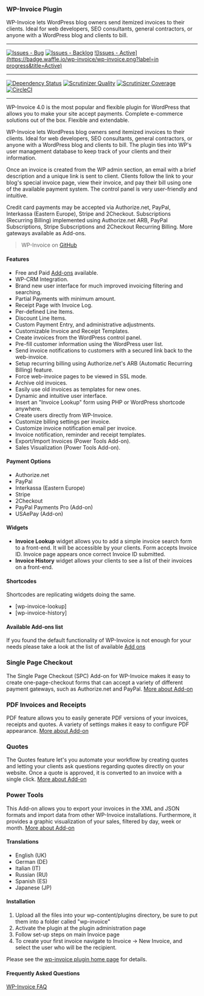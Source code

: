 ### WP-Invoice Plugin

WP-Invoice lets WordPress blog owners send itemized invoices to their clients. Ideal for web developers, SEO consultants, general contractors, or anyone with a WordPress blog and clients to bill.

***
[![Issues - Bug](https://badge.waffle.io/wp-invoice/wp-invoice.png?label=bug&title=Bugs)](http://waffle.io/wp-invoice/wp-invoice)
[![Issues - Backlog](https://badge.waffle.io/wp-invoice/wp-invoice.png?label=backlog&title=Backlog)](http://waffle.io/wp-invoice/wp-invoice/)
[![Issues - Active](https://badge.waffle.io/wp-invoice/wp-invoice.png?label=in progress&title=Active)](http://waffle.io/wp-invoice/wp-invoice/)
***
[![Dependency Status](https://gemnasium.com/wp-invoice/wp-invoice.svg)](https://gemnasium.com/wp-invoice/wp-invoice)
[![Scrutinizer Quality](http://img.shields.io/scrutinizer/g/wp-invoice/wp-invoice.svg)](https://scrutinizer-ci.com/g/wp-invoice/wp-invoice)
[![Scrutinizer Coverage](http://img.shields.io/scrutinizer/coverage/g/wp-invoice/wp-invoice.svg)](https://scrutinizer-ci.com/g/wp-invoice/wp-invoice)
[![CircleCI](https://circleci.com/gh/wp-invoice/wp-invoice.png?circle-token=178695563ddbe439a85b54eb64399cd54ac69b96)](https://circleci.com/gh/wp-invoice/wp-invoice)
***

WP-Invoice 4.0 is the most popular and flexible plugin for WordPress that allows you to make your site accept payments. Complete e-commerce solutions out of the box. Flexible and extendable.

WP-Invoice lets WordPress blog owners send itemized invoices to their clients. Ideal for web developers, SEO consultants, general contractors, or anyone with a WordPress blog and clients to bill. The plugin ties into WP's user management database to keep track of your clients and their information.

Once an invoice is created from the WP admin section, an email with a brief description and a unique link is sent to client. Clients follow the link to your blog's special invoice page, view their invoice, and pay their bill using one of the available payment system. The control panel is very user-friendly and intuitive.

Credit card payments may be accepted via Authorize.net, PayPal, Interkassa (Eastern Europe), Stripe and 2Checkout. Subscriptions (Recurring Billing) implemented using Authorize.net ARB, PayPal Subscriptions, Stripe Subscriptions and 2Checkout Recurring Billing. More gateways available as Add-ons.

> WP-Invoice on [GitHub](https://github.com/wp-invoice/wp-invoice)

#### Features

* Free and Paid [Add-ons](https://www.usabilitydynamics.com/products#category-wp-invoice) available.
* WP-CRM Integration.
* Brand new user interface for much improved invoicing filtering and searching.
* Partial Payments with minimum amount.
* Receipt Page with Invoice Log.
* Per-defined Line Items.
* Discount Line Items.
* Custom Payment Entry, and administrative adjustments.
* Customizable Invoice and Receipt Templates.
* Create invoices from the WordPress control panel.
* Pre-fill customer information using the WordPress user list.
* Send invoice notifications to customers with a secured link back to the web-invoice.
* Setup recurring billing using Authorize.net's ARB (Automatic Recurring Billing) feature.
* Force web-invoice pages to be viewed in SSL mode.
* Archive old invoices.
* Easily use old invoices as templates for new ones.
* Dynamic and intuitive user interface.
* Insert an "Invoice Lookup" form using PHP or WordPress shortcode anywhere.
* Create users directly from WP-Invoice.
* Customize billing settings per invoice.
* Customize invoice notification email per invoice.
* Invoice notification, reminder and receipt templates.
* Export/Import Invoices (Power Tools Add-on).
* Sales Visualization (Power Tools Add-on).

#### Payment Options

* Authorize.net
* PayPal
* Interkassa (Eastern Europe)
* Stripe
* 2Checkout
* PayPal Payments Pro (Add-on)
* USAePay (Add-on)

#### Widgets

* **Invoice Lookup** widget allows you to add a simple invoice search form to a front-end. It will be accessible by your clients. Form accepts Invoice ID. Invoice page appears once correct Invoice ID submitted.
* **Invoice History** widget allows your clients to see a list of their invoices on a front-end.

#### Shortcodes

Shortcodes are replicating widgets doing the same.

* [wp-invoice-lookup]
* [wp-invoice-history]

#### Available Add-ons list
If you found the default functionality of WP-Invoice is not enough for your needs please take a look at the list of available [Add ons](https://www.usabilitydynamics.com/products#category-wp-invoice)

### Single Page Checkout
The Single Page Checkout (SPC) Add-on for WP-Invoice makes it easy to create one-page-checkout forms that can accept a variety of different payment gateways, such as Authorize.net and PayPal.
[More about Add-on](https://www.usabilitydynamics.com/product/wp-invoice-single-page-checkout)

### PDF Invoices and Receipts
PDF feature allows you to easily generate PDF versions of your invoices, receipts and quotes. A variety of settings makes it easy to configure PDF appearance.
[More about Add-on](https://www.usabilitydynamics.com/product/wp-invoice-pdf)

### Quotes
The Quotes feature let's you automate your workflow by creating quotes and letting your clients ask questions regarding quotes directly on your website. Once a quote is approved, it is converted to an invoice with a single click.
[More about Add-on](https://www.usabilitydynamics.com/product/wp-invoice-quotes)

### Power Tools
This Add-on allows you to export your invoices in the XML and JSON formats and import data from other WP-Invoice installations. Furthermore, it provides a graphic visualization of your sales, filtered by day, week or month.
[More about Add-on](https://www.usabilitydynamics.com/product/wp-invoice-power-tools)

#### Translations
* English (UK)
* German (DE)
* Italian (IT)
* Russian (RU)
* Spanish (ES)
* Japanese (JP)

#### Installation

1. Upload all the files into your wp-content/plugins directory, be sure to put them into a folder called "wp-invoice"
2. Activate the plugin at the plugin administration page
3. Follow set-up steps on main Invoice page
4. To create your first invoice navigate to Invoice -> New Invoice, and select the user who will be the recipient.

Please see the [wp-invoice plugin home page](https://www.usabilitydynamics.com/product/wp-invoice/) for details.

#### Frequently Asked Questions

[WP-Invoice FAQ](http://feedback.usabilitydynamics.com/knowledgebase/topics/41347-wp-invoice)
